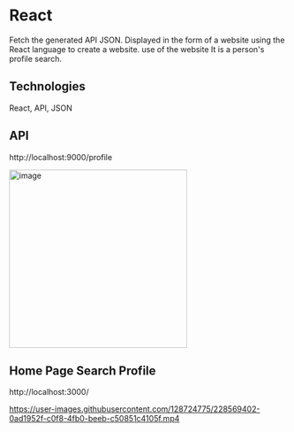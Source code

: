 # React 

Fetch the generated API JSON. Displayed in the form of a website using the React language to create a website. use of the website It is a person's profile search.
## Technologies 
  React, 
  API, 
  JSON

## API 
http://localhost:9000/profile


<img width="322" alt="image" src="https://user-images.githubusercontent.com/128724775/228578474-5a8004bd-f54d-4051-a31c-4a9ca63e71dd.png">

## Home Page Search Profile

http://localhost:3000/

https://user-images.githubusercontent.com/128724775/228569402-0ad1952f-c0f8-4fb0-beeb-c50851c4105f.mp4

